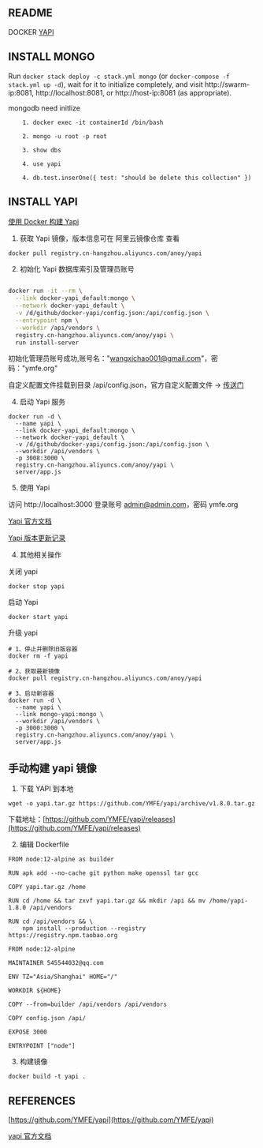 ## README

DOCKER [YAPI](https://github.com/YMFE/yapi)

## INSTALL MONGO

Run `docker stack deploy -c stack.yml mongo` (or `docker-compose -f stack.yml up -d`), wait for it to initialize completely, and visit http://swarm-ip:8081, http://localhost:8081, or http://host-ip:8081 (as appropriate).

mongodb need initlize

```
    1. docker exec -it containerId /bin/bash

    2. mongo -u root -p root

    3. show dbs

    4. use yapi

    4. db.test.inserOne({ test: "should be delete this collection" })

```

## INSTALL YAPI

[使用 Docker 构建 Yapi](https://www.jianshu.com/p/a97d2efb23c5)

1. 获取 Yapi 镜像，版本信息可在 阿里云镜像仓库 查看

`docker pull registry.cn-hangzhou.aliyuncs.com/anoy/yapi`

2. 初始化 Yapi 数据库索引及管理员账号

```bash

docker run -it --rm \
  --link docker-yapi_default:mongo \
  --network docker-yapi_default \
  -v /d/github/docker-yapi/config.json:/api/config.json \
  --entrypoint npm \
  --workdir /api/vendors \
  registry.cn-hangzhou.aliyuncs.com/anoy/yapi \
  run install-server

```
初始化管理员账号成功,账号名："wangxichao001@gmail.com"，密码："ymfe.org"

自定义配置文件挂载到目录 /api/config.json，官方自定义配置文件 -> [传送门](https://github.com/YMFE/yapi/blob/master/config_example.json)

4. 启动 Yapi 服务

```
docker run -d \
  --name yapi \
  --link docker-yapi_default:mongo \
  --network docker-yapi_default \
  -v /d/github/docker-yapi/config.json:/api/config.json \
  --workdir /api/vendors \
  -p 3008:3000 \
  registry.cn-hangzhou.aliyuncs.com/anoy/yapi \
  server/app.js
```



5. 使用 Yapi

访问 http://localhost:3000 登录账号 admin@admin.com，密码 ymfe.org

[Yapi 官方文档](https://hellosean1025.github.io/yapi/)

[Yapi 版本更新记录](https://github.com/YMFE/yapi/blob/master/CHANGELOG.md)


4. 其他相关操作

关闭 yapi

`docker stop yapi`

启动 Yapi

`docker start yapi`

升级 yapi

```
# 1、停止并删除旧版容器
docker rm -f yapi

# 2、获取最新镜像
docker pull registry.cn-hangzhou.aliyuncs.com/anoy/yapi

# 3、启动新容器
docker run -d \
  --name yapi \
  --link mongo-yapi:mongo \
  --workdir /api/vendors \
  -p 3000:3000 \
  registry.cn-hangzhou.aliyuncs.com/anoy/yapi \
  server/app.js
```

## 手动构建 yapi 镜像

1. 下载 YAPI 到本地

`wget -o yapi.tar.gz https://github.com/YMFE/yapi/archive/v1.8.0.tar.gz`

下载地址：[https://github.com/YMFE/yapi/releases](https://github.com/YMFE/yapi/releases)

2. 编辑 Dockerfile

```
FROM node:12-alpine as builder

RUN apk add --no-cache git python make openssl tar gcc

COPY yapi.tar.gz /home

RUN cd /home && tar zxvf yapi.tar.gz && mkdir /api && mv /home/yapi-1.8.0 /api/vendors

RUN cd /api/vendors && \
    npm install --production --registry https://registry.npm.taobao.org

FROM node:12-alpine

MAINTAINER 545544032@qq.com

ENV TZ="Asia/Shanghai" HOME="/"

WORKDIR ${HOME}

COPY --from=builder /api/vendors /api/vendors

COPY config.json /api/

EXPOSE 3000

ENTRYPOINT ["node"]

```

3. 构建镜像

`docker build -t yapi .`


## REFERENCES

[https://github.com/YMFE/yapi](https://github.com/YMFE/yapi)

[yapi 官方文档](https://hellosean1025.github.io/yapi)